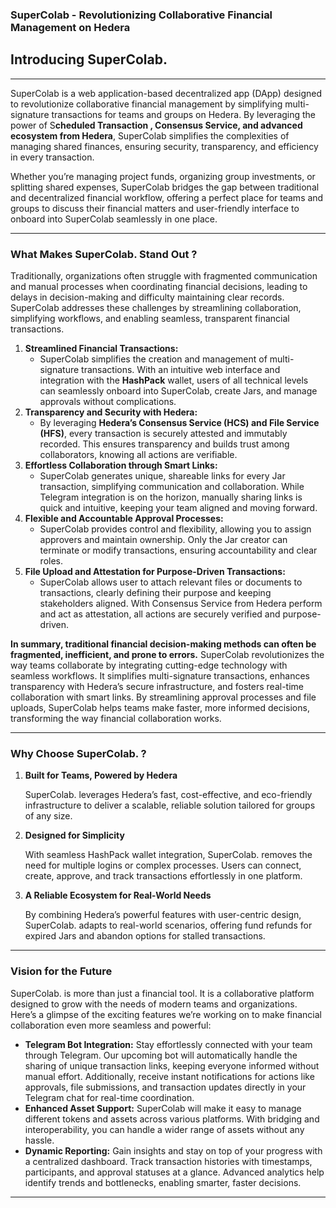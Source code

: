 ### SuperColab - Revolutionizing Collaborative Financial Management on Hedera

## Introducing SuperColab.

---

SuperColab is a web application-based decentralized app (DApp) designed to revolutionize collaborative financial management by simplifying multi-signature transactions for teams and groups on Hedera. By leveraging the power of S**cheduled Transaction , Consensus Service, and advanced ecosystem from Hedera**, SuperColab simplifies the complexities of managing shared finances, ensuring security, transparency, and efficiency in every transaction.

Whether you’re managing project funds, organizing group investments, or splitting shared expenses, SuperColab bridges the gap between traditional and decentralized financial workflow, offering a perfect place for teams and groups to discuss their financial matters and user-friendly interface to onboard into SuperColab seamlessly in one place.

---

### What Makes SuperColab. Stand Out ?

Traditionally, organizations often struggle with fragmented communication and manual processes when coordinating financial decisions, leading to delays in decision-making and difficulty maintaining clear records. SuperColab addresses these challenges by streamlining collaboration, simplifying workflows, and enabling seamless, transparent financial transactions.

1. **Streamlined Financial Transactions:**
   - SuperColab simplifies the creation and management of multi-signature transactions. With an intuitive web interface and integration with the **HashPack** wallet, users of all technical levels can seamlessly onboard into SuperColab, create Jars, and manage approvals without complications.
2. **Transparency and Security with Hedera:**
   - By leveraging **Hedera’s Consensus Service (HCS) and File Service (HFS)**, every transaction is securely attested and immutably recorded. This ensures transparency and builds trust among collaborators, knowing all actions are verifiable.
3. **Effortless Collaboration through Smart Links:**
   - SuperColab generates unique, shareable links for every Jar transaction, simplifying communication and collaboration. While Telegram integration is on the horizon, manually sharing links is quick and intuitive, keeping your team aligned and moving forward.
4. **Flexible and Accountable Approval Processes:**
   - SuperColab provides control and flexibility, allowing you to assign approvers and maintain ownership. Only the Jar creator can terminate or modify transactions, ensuring accountability and clear roles.
5. **File Upload and Attestation for Purpose-Driven Transactions:**
   - SuperColab allows user to attach relevant files or documents to transactions, clearly defining their purpose and keeping stakeholders aligned. With Consensus Service from Hedera perform and act as attestation, all actions are securely verified and purpose-driven.

**In summary, traditional financial decision-making methods can often be fragmented, inefficient, and prone to errors.** SuperColab revolutionizes the way teams collaborate by integrating cutting-edge technology with seamless workflows. It simplifies multi-signature transactions, enhances transparency with Hedera’s secure infrastructure, and fosters real-time collaboration with smart links. By streamlining approval processes and file uploads, SuperColab helps teams make faster, more informed decisions, transforming the way financial collaboration works.

---

### **Why Choose SuperColab. ?**

1. **Built for Teams, Powered by Hedera**

   SuperColab. leverages Hedera’s fast, cost-effective, and eco-friendly infrastructure to deliver a scalable, reliable solution tailored for groups of any size.

2. **Designed for Simplicity**

   With seamless HashPack wallet integration, SuperColab. removes the need for multiple logins or complex processes. Users can connect, create, approve, and track transactions effortlessly in one platform.

3. **A Reliable Ecosystem for Real-World Needs**

   By combining Hedera’s powerful features with user-centric design, SuperColab. adapts to real-world scenarios, offering fund refunds for expired Jars and abandon options for stalled transactions.

---

### **Vision for the Future**

SuperColab. is more than just a financial tool. It is a collaborative platform designed to grow with the needs of modern teams and organizations. Here’s a glimpse of the exciting features we’re working on to make financial collaboration even more seamless and powerful:

- **Telegram Bot Integration:**
  Stay effortlessly connected with your team through Telegram. Our upcoming bot will automatically handle the sharing of unique transaction links, keeping everyone informed without manual effort. Additionally, receive instant notifications for actions like approvals, file submissions, and transaction updates directly in your Telegram chat for real-time coordination.
- **Enhanced Asset Support:**
  SuperColab will make it easy to manage different tokens and assets across various platforms. With bridging and interoperability, you can handle a wider range of assets without any hassle.
- **Dynamic Reporting:**
  Gain insights and stay on top of your progress with a centralized dashboard. Track transaction histories with timestamps, participants, and approval statuses at a glance. Advanced analytics help identify trends and bottlenecks, enabling smarter, faster decisions.

---
